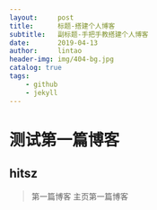 ```yaml
---
layout:     post
title:      标题-搭建个人博客
subtitle:   副标题-手把手教搭建个人博客
date:       2019-04-13
author:     lintao
header-img: img/404-bg.jpg
catalog: true
tags:
    - github
    - jekyll
---
```

# 测试第一篇博客
## hitsz
>第一篇博客
主页第一篇博客